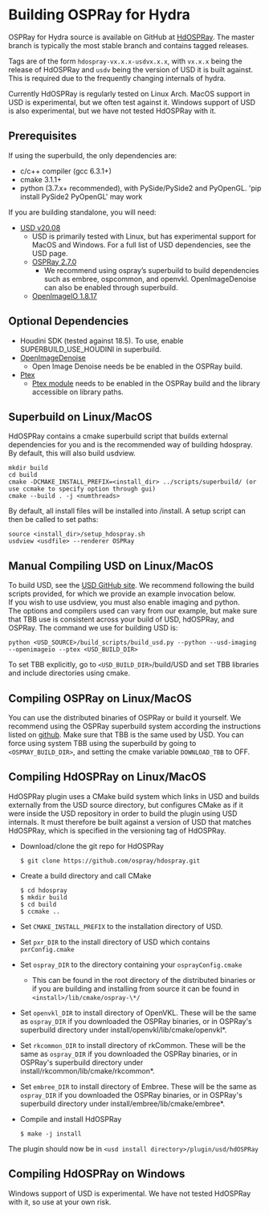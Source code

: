 # Building OSPRay for Hydra

OSPRay for Hydra source is available on GitHub at
[HdOSPRay](http://github.com/ospray/hdospray). The master branch is typically
the most stable branch and contains tagged releases.

Tags are of the form `hdospray-vx.x.x-usdvx.x.x`, with `vx.x.x` being the
release of HdOSPRay and `usdv` being the version of USD it is built against.
This is required due to the frequently changing internals of hydra.

Currently HdOSPRay is regularly tested on Linux Arch.  MacOS support in USD is 
experimental, but we often test against it. Windows support of USD is
also experimental, but we have not tested HdOSPRay with it.

## Prerequisites

If using the superbuild, the only dependencies are:
- c/c++ compiler (gcc 6.3.1+)
- cmake 3.1.1+
- python (3.7.x+ recommended), with PySide/PySide2 and PyOpenGL.  'pip install PySide2 PyOpenGL' may work

If you are building standalone, you will need:
- [USD v20.08](https://graphics.pixar.com/usd/docs/index.html)
  - USD is primarily tested with Linux, but has experimental support for MacOS and Windows.
    For a full list of USD dependencies, see the USD page.
  - [OSPRay 2.7.0](http://www.ospray.org/)
      - We recommend using ospray’s superbuild to build dependencies
        such as embree, ospcommon, and openvkl.  OpenImageDenoise can
        also be enabled through superbuild.
  - [OpenImageIO 1.8.17](https://sites.google.com/site/openimageio/home)

## Optional Dependencies

  - Houdini SDK (tested against 18.5). To use, enable SUPERBUILD_USE_HOUDINI in superbuild.
  - [OpenImageDenoise](https://github.com/OpenImageDenoise/oidn.git)
      - Open Image Denoise needs be be enabled in the OSPRay build.
  - [Ptex](https://github.com/wdas/ptex)
      - [Ptex module](https://github.com/ospray/module_ptex) needs
        to be enabled in the OSPRay build and the library accessible 
        on library paths. 

## Superbuild on Linux/MacOS

HdOSPRay contains a cmake superbuild script that builds external dependencies for you
and is the recommended way of building hdospray.  By default, this will also build
usdview.

```
mkdir build
cd build
cmake -DCMAKE_INSTALL_PREFIX=<install_dir> ../scripts/superbuild/ (or use ccmake to specify option through gui)
cmake --build . -j <numthreads>
```

By default, all install files will be installed into <build dir>/install.
A setup script can then be called to set paths:

```
source <install_dir>/setup_hdospray.sh
usdview <usdfile> --renderer OSPRay
```


## Manual Compiling USD on Linux/MacOS

To build USD, see the [USD GitHub
site](https://github.com/PixarAnimationStudios/USD). 
We recommend following the
build scripts provided, for which we provide an example invocation below.  
If you wish to use usdview, you must also enable imaging and python.  
The options and compilers used can vary from our example,
 but make sure that TBB use is consistent across your build of USD, 
 hdOSPRay, and OSPRay.  The command we use for building USD is:

```
python <USD_SOURCE>/build_scripts/build_usd.py --python --usd-imaging --openimageio --ptex <USD_BUILD_DIR>
```

To set TBB explicitly, go to `<USD_BUILD_DIR>`/build/USD and set TBB libraries and include directories using cmake. 

## Compiling OSPRay on Linux/MacOS

You can use the distributed binaries of OSPRay or build it yourself.
We recommend using the OSPRay superbuild system according the instructions listed on [github](https://github.com/ospray/OSPRay).  Make sure that TBB is the same used by USD.  You can force using system TBB using the superbuild by going to `<OSPRAY_BUILD_DIR>`, and setting the cmake variable `DOWNLOAD_TBB` to OFF.

## Compiling HdOSPRay on Linux/MacOS

HdOSPRay plugin uses a CMake build system which links in USD and builds
externally from the USD source directory, but configures CMake as if it were
inside the USD repository in order to build the plugin using USD internals. It
must therefore be built against a version of USD that matches HdOSPRay, which is
specified in the versioning tag of HdOSPRay.

- Download/clone the git repo for HdOSPRay

    ```
    $ git clone https://github.com/ospray/hdospray.git
    ```

- Create a build directory and call CMake

    ```
    $ cd hdospray
    $ mkdir build
    $ cd build
    $ ccmake ..
    ```

- Set `CMAKE_INSTALL_PREFIX` to the installation directory of USD.
- Set `pxr_DIR` to the install directory of USD which contains `pxrConfig.cmake`
- Set `ospray_DIR` to the directory containing your `osprayConfig.cmake`
    - This can be found in the root directory of the distributed binaries or
      if you are building and installing from source it can be found in
      `<install>/lib/cmake/ospray-\*/`
- Set `openvkl_DIR` to install directory of OpenVKL. These will be the same as
  `ospray_DIR` if you downloaded the OSPRay binaries, or in OSPRay's 
  superbuild directory under install/openvkl/lib/cmake/openvkl*.
- Set `rkcommon_DIR` to install directory of rkCommon. These will be the same as
  `ospray_DIR` if you downloaded the OSPRay binaries, or in OSPRay's 
  superbuild directory under install/rkcommon/lib/cmake/rkcommon*.
- Set `embree_DIR` to install directory of Embree. These will be the same as
  `ospray_DIR` if you downloaded the OSPRay binaries, or in OSPRay's 
  superbuild directory under install/embree/lib/cmake/embree*.
- Compile and install HdOSPRay

    ```
    $ make -j install
    ```

The plugin should now be in `<usd install directory>/plugin/usd/hdOSPRay`

## Compiling HdOSPRay on Windows

Windows support of USD is experimental.  We have not tested HdOSPRay with it,
so use at your own risk.
